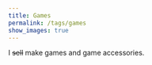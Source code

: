 ```yaml
---
title: Games
permalink: /tags/games
show_images: true
---
```


I ~~sell~~ make games and game accessories.
